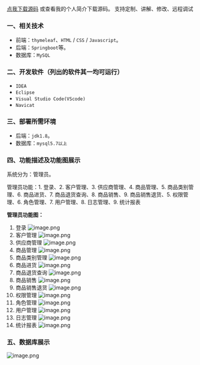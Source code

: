 [点我下载源码](https://www.oneprosol.com/detail/fd543992c3be4b4e8d3c33daefffe4eb)
或查看我的个人简介下载源码。
支持定制、讲解、修改、远程调试
### 一、相关技术
- 前端：`thymeleaf`、`HTML` / `CSS` / `Javascript`。
- 后端：`Springboot`等。
- 数据库：`MySQL`

### 二、开发软件（列出的软件其一均可运行）
- `IDEA`
- `Eclipse`
- `Visual Studio Code(VScode)`
- `Navicat`
### 三、部署所需环境

- 后端：`jdk1.8`。
- 数据库：`mysql5.7以上`

### 四、功能描述及功能图展示
系统分为：管理员。

管理员功能：1. 登录、2. 客户管理、3. 供应商管理、4. 商品管理、5. 商品类别管理、6. 商品进货、7. 商品退货查询、8. 商品销售、9. 商品销售退货、5. 权限管理、6. 角色管理、7. 用户管理、8. 日志管理、9. 统计报表

**管理员功能图：**

1. 登录
![image.png](https://pic.picprosol.com/user_upload/47a0c8c315464e69858d8da56b2d15ba/2025-01-07%2013:13:35_image.png)
2. 客户管理
![image.png](https://pic.picprosol.com/user_upload/47a0c8c315464e69858d8da56b2d15ba/2025-01-07%2013:09:55_image.png)
3. 供应商管理
![image.png](https://pic.picprosol.com/user_upload/47a0c8c315464e69858d8da56b2d15ba/2025-01-07%2013:09:59_image.png)
4. 商品管理
![image.png](https://pic.picprosol.com/user_upload/47a0c8c315464e69858d8da56b2d15ba/2025-01-07%2013:12:36_image.png)
5. 商品类别管理
![image.png](https://pic.picprosol.com/user_upload/47a0c8c315464e69858d8da56b2d15ba/2025-01-07%2013:12:41_image.png)
6. 商品进货
![image.png](https://pic.picprosol.com/user_upload/47a0c8c315464e69858d8da56b2d15ba/2025-01-07%2013:12:47_image.png)
7. 商品退货查询
![image.png](https://pic.picprosol.com/user_upload/47a0c8c315464e69858d8da56b2d15ba/2025-01-07%2013:12:51_image.png)
8. 商品销售
![image.png](https://pic.picprosol.com/user_upload/47a0c8c315464e69858d8da56b2d15ba/2025-01-07%2013:12:56_image.png)
9. 商品销售退货
![image.png](https://pic.picprosol.com/user_upload/47a0c8c315464e69858d8da56b2d15ba/2025-01-07%2013:13:00_image.png)
5. 权限管理
![image.png](https://pic.picprosol.com/user_upload/47a0c8c315464e69858d8da56b2d15ba/2025-01-07%2013:13:06_image.png)
6. 角色管理
![image.png](https://pic.picprosol.com/user_upload/47a0c8c315464e69858d8da56b2d15ba/2025-01-07%2013:13:10_image.png)
7. 用户管理
![image.png](https://pic.picprosol.com/user_upload/47a0c8c315464e69858d8da56b2d15ba/2025-01-07%2013:13:17_image.png)
8. 日志管理
![image.png](https://pic.picprosol.com/user_upload/47a0c8c315464e69858d8da56b2d15ba/2025-01-07%2013:13:22_image.png)
9. 统计报表
![image.png](https://pic.picprosol.com/user_upload/47a0c8c315464e69858d8da56b2d15ba/2025-01-07%2013:13:28_image.png)

### 五、数据库展示
![image.png](https://pic.picprosol.com/user_upload/47a0c8c315464e69858d8da56b2d15ba/2025-01-07%2013:14:35_image.png)
